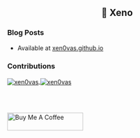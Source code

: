 <h2 align="center">👋 Xeno</h2>

### Blog Posts

- Available at [xen0vas.github.io](https://xen0vas.github.io)                                                                                                                                                             
### Contributions 

<a href="https://xen0vas.github.io">
  <img align="center" src="https://github-readme-stats.vercel.app/api?username=xen0vas&show_icons=true&theme=dark&locale=en" alt="xen0vas" />
</a>

<a href="https://xen0vas.github.io">
  <img align="center" src="https://github-readme-streak-stats.herokuapp.com/?user=xen0vas&theme=dark" alt="xen0vas" />
</a>

<br><br>

<a href="https://www.buymeacoffee.com/xen0vas" target="_blank">
  <img src="https://cdn.buymeacoffee.com/buttons/default-green.png" alt="Buy Me A Coffee" height="41" width="174">
</a>

